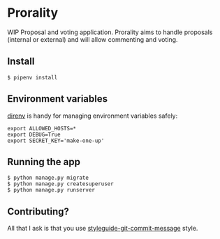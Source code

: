 # Prorality

WIP Proposal and voting application. Prorality aims to handle proposals (internal or external) and will allow commenting and voting.

## Install

```shell
$ pipenv install
```

## Environment variables

[direnv](https://direnv.net/) is handy for managing environment variables safely:

```shell
export ALLOWED_HOSTS=*
export DEBUG=True
export SECRET_KEY='make-one-up'
```

## Running the app

```shell
$ python manage.py migrate
$ python manage.py createsuperuser
$ python manage.py runserver
```

## Contributing?

All that I ask is that you use [styleguide-git-commit-message](https://github.com/slashsBin/styleguide-git-commit-message) style.
